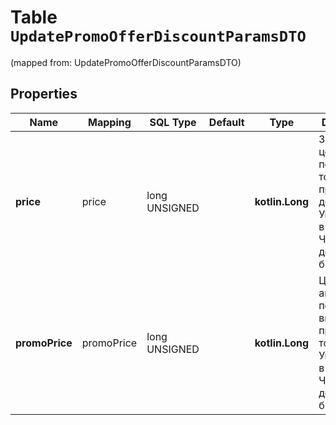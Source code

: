 
# Table `UpdatePromoOfferDiscountParamsDTO`
(mapped from: UpdatePromoOfferDiscountParamsDTO)

## Properties
Name | Mapping | SQL Type | Default | Type | Description | Notes
---- | ------- | -------- | ------- | ---- | ----------- | -----
**price** | price | long UNSIGNED |  | **kotlin.Long** | Зачеркнутая цена — та, по которой товар продавался до акции.  Указывается в рублях.  Число должно быть целым.  |  [optional]
**promoPrice** | promoPrice | long UNSIGNED |  | **kotlin.Long** | Цена по акции — та, по которой вы хотите продавать товар.  Указывается в рублях.  Число должно быть целым.  |  [optional]




